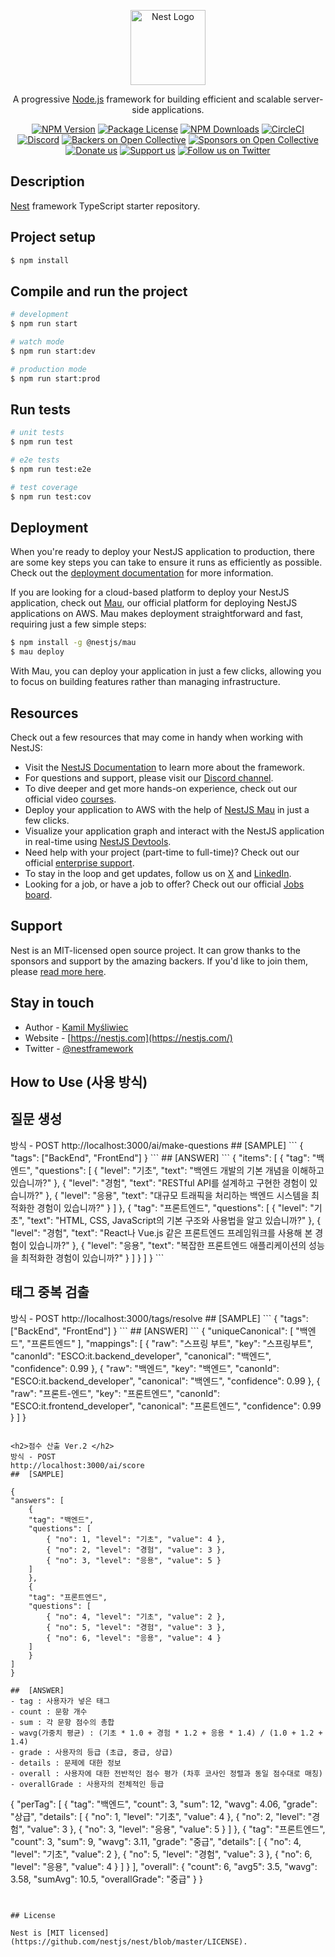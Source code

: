 <p align="center">
  <a href="http://nestjs.com/" target="blank"><img src="https://nestjs.com/img/logo-small.svg" width="120" alt="Nest Logo" /></a>
</p>

[circleci-image]: https://img.shields.io/circleci/build/github/nestjs/nest/master?token=abc123def456
[circleci-url]: https://circleci.com/gh/nestjs/nest

  <p align="center">A progressive <a href="http://nodejs.org" target="_blank">Node.js</a> framework for building efficient and scalable server-side applications.</p>
    <p align="center">
<a href="https://www.npmjs.com/~nestjscore" target="_blank"><img src="https://img.shields.io/npm/v/@nestjs/core.svg" alt="NPM Version" /></a>
<a href="https://www.npmjs.com/~nestjscore" target="_blank"><img src="https://img.shields.io/npm/l/@nestjs/core.svg" alt="Package License" /></a>
<a href="https://www.npmjs.com/~nestjscore" target="_blank"><img src="https://img.shields.io/npm/dm/@nestjs/common.svg" alt="NPM Downloads" /></a>
<a href="https://circleci.com/gh/nestjs/nest" target="_blank"><img src="https://img.shields.io/circleci/build/github/nestjs/nest/master" alt="CircleCI" /></a>
<a href="https://discord.gg/G7Qnnhy" target="_blank"><img src="https://img.shields.io/badge/discord-online-brightgreen.svg" alt="Discord"/></a>
<a href="https://opencollective.com/nest#backer" target="_blank"><img src="https://opencollective.com/nest/backers/badge.svg" alt="Backers on Open Collective" /></a>
<a href="https://opencollective.com/nest#sponsor" target="_blank"><img src="https://opencollective.com/nest/sponsors/badge.svg" alt="Sponsors on Open Collective" /></a>
  <a href="https://paypal.me/kamilmysliwiec" target="_blank"><img src="https://img.shields.io/badge/Donate-PayPal-ff3f59.svg" alt="Donate us"/></a>
    <a href="https://opencollective.com/nest#sponsor"  target="_blank"><img src="https://img.shields.io/badge/Support%20us-Open%20Collective-41B883.svg" alt="Support us"></a>
  <a href="https://twitter.com/nestframework" target="_blank"><img src="https://img.shields.io/twitter/follow/nestframework.svg?style=social&label=Follow" alt="Follow us on Twitter"></a>
</p>
  <!--[![Backers on Open Collective](https://opencollective.com/nest/backers/badge.svg)](https://opencollective.com/nest#backer)
  [![Sponsors on Open Collective](https://opencollective.com/nest/sponsors/badge.svg)](https://opencollective.com/nest#sponsor)-->

## Description

[Nest](https://github.com/nestjs/nest) framework TypeScript starter repository.

## Project setup

```bash
$ npm install
```

## Compile and run the project

```bash
# development
$ npm run start

# watch mode
$ npm run start:dev

# production mode
$ npm run start:prod
```

## Run tests

```bash
# unit tests
$ npm run test

# e2e tests
$ npm run test:e2e

# test coverage
$ npm run test:cov
```

## Deployment

When you're ready to deploy your NestJS application to production, there are some key steps you can take to ensure it runs as efficiently as possible. Check out the [deployment documentation](https://docs.nestjs.com/deployment) for more information.

If you are looking for a cloud-based platform to deploy your NestJS application, check out [Mau](https://mau.nestjs.com), our official platform for deploying NestJS applications on AWS. Mau makes deployment straightforward and fast, requiring just a few simple steps:

```bash
$ npm install -g @nestjs/mau
$ mau deploy
```

With Mau, you can deploy your application in just a few clicks, allowing you to focus on building features rather than managing infrastructure.

## Resources

Check out a few resources that may come in handy when working with NestJS:

- Visit the [NestJS Documentation](https://docs.nestjs.com) to learn more about the framework.
- For questions and support, please visit our [Discord channel](https://discord.gg/G7Qnnhy).
- To dive deeper and get more hands-on experience, check out our official video [courses](https://courses.nestjs.com/).
- Deploy your application to AWS with the help of [NestJS Mau](https://mau.nestjs.com) in just a few clicks.
- Visualize your application graph and interact with the NestJS application in real-time using [NestJS Devtools](https://devtools.nestjs.com).
- Need help with your project (part-time to full-time)? Check out our official [enterprise support](https://enterprise.nestjs.com).
- To stay in the loop and get updates, follow us on [X](https://x.com/nestframework) and [LinkedIn](https://linkedin.com/company/nestjs).
- Looking for a job, or have a job to offer? Check out our official [Jobs board](https://jobs.nestjs.com).

## Support

Nest is an MIT-licensed open source project. It can grow thanks to the sponsors and support by the amazing backers. If you'd like to join them, please [read more here](https://docs.nestjs.com/support).

## Stay in touch

- Author - [Kamil Myśliwiec](https://twitter.com/kammysliwiec)
- Website - [https://nestjs.com](https://nestjs.com/)
- Twitter - [@nestframework](https://twitter.com/nestframework)


## How to Use (사용 방식)

<h2>질문 생성 </h2>
  방식 - POST
  http://localhost:3000/ai/make-questions
  ##  [SAMPLE] 
  ```
  {
    "tags": ["BackEnd", "FrontEnd"]
  }
  ```
  ##  [ANSWER]
  ```
  {
    "items": [
        {
            "tag": "백엔드",
            "questions": [
                {
                    "level": "기초",
                    "text": "백엔드 개발의 기본 개념을 이해하고 있습니까?"
                },
                {
                    "level": "경험",
                    "text": "RESTful API를 설계하고 구현한 경험이 있습니까?"
                },
                {
                    "level": "응용",
                    "text": "대규모 트래픽을 처리하는 백엔드 시스템을 최적화한 경험이 있습니까?"
                }
            ]
        },
        {
            "tag": "프론트엔드",
            "questions": [
                {
                    "level": "기초",
                    "text": "HTML, CSS, JavaScript의 기본 구조와 사용법을 알고 있습니까?"
                },
                {
                    "level": "경험",
                    "text": "React나 Vue.js 같은 프론트엔드 프레임워크를 사용해 본 경험이 있습니까?"
                },
                {
                    "level": "응용",
                    "text": "복잡한 프론트엔드 애플리케이션의 성능을 최적화한 경험이 있습니까?"
                  }
              ]
          }
      ]
  }
  ```

<h2>태그 중복 검출 </h2>
  방식 - POST
  http://localhost:3000/tags/resolve
  ##  [SAMPLE] 
  ```
  {
    "tags": ["BackEnd", "FrontEnd"]
  }
  ```
  ##  [ANSWER] 
  ```
  {
    "uniqueCanonical": [
        "백엔드",
        "프론트엔드"
    ],
    "mappings": [
        {
            "raw": "스프링 부트",
            "key": "스프링부트",
            "canonId": "ESCO:it.backend_developer",
            "canonical": "백엔드",
            "confidence": 0.99
        },
        {
            "raw": "백엔드",
            "key": "백엔드",
            "canonId": "ESCO:it.backend_developer",
            "canonical": "백엔드",
            "confidence": 0.99
        },
        {
            "raw": "프론트-엔드",
            "key": "프론트엔드",
            "canonId": "ESCO:it.frontend_developer",
            "canonical": "프론트엔드",
            "confidence": 0.99
          }
      ]
  }

  ```

<h2>점수 산출 Ver.2 </h2>
  방식 - POST
  http://localhost:3000/ai/score
  ##  [SAMPLE] 
  ```
    {
    "answers": [
        {
        "tag": "백엔드",
        "questions": [
            { "no": 1, "level": "기초", "value": 4 },
            { "no": 2, "level": "경험", "value": 3 },
            { "no": 3, "level": "응용", "value": 5 }
        ]
        },
        {
        "tag": "프론트엔드",
        "questions": [
            { "no": 4, "level": "기초", "value": 2 },
            { "no": 5, "level": "경험", "value": 3 },
            { "no": 6, "level": "응용", "value": 4 }
        ]
        }
    ]
    }
  ```
  ##  [ANSWER] 
  - tag : 사용자가 넣은 태그
  - count : 문항 개수
  - sum : 각 문항 점수의 총합 
  - wavg(가중치 평균) : (기초 * 1.0 + 경험 * 1.2 + 응용 * 1.4) / (1.0 + 1.2 + 1.4)
  - grade : 사용자의 등급 (초급, 중급, 상급)
  - details : 문제에 대한 정보
  - overall : 사용자에 대한 전반적인 점수 평가 (차후 코사인 정렬과 동일 점수대로 매칭)
  - overallGrade : 사용자의 전체적인 등급

  ```
  {
    "perTag": [
        {
            "tag": "백엔드",
            "count": 3,
            "sum": 12,
            "wavg": 4.06,
            "grade": "상급",
            "details": [
                {
                    "no": 1,
                    "level": "기초",
                    "value": 4
                },
                {
                    "no": 2,
                    "level": "경험",
                    "value": 3
                },
                {
                    "no": 3,
                    "level": "응용",
                    "value": 5
                }
            ]
        },
        {
            "tag": "프론트엔드",
            "count": 3,
            "sum": 9,
            "wavg": 3.11,
            "grade": "중급",
            "details": [
                {
                    "no": 4,
                    "level": "기초",
                    "value": 2
                },
                {
                    "no": 5,
                    "level": "경험",
                    "value": 3
                },
                {
                    "no": 6,
                    "level": "응용",
                    "value": 4
                }
            ]
        }
    ],
    "overall": {
        "count": 6,
        "avg5": 3.5,
        "wavg": 3.58,
        "sumAvg": 10.5,
        "overallGrade": "중급"
    }
}
  ```


## License

Nest is [MIT licensed](https://github.com/nestjs/nest/blob/master/LICENSE).
